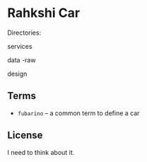 # Rahkshi Car

Directories:

services

data
\-raw

design


## Terms
 - `fubarino` – a common term to define a car

## License
I need to think about it.